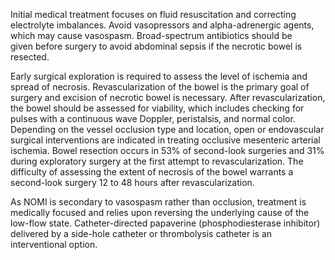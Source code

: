 Initial medical treatment focuses on fluid resuscitation and correcting electrolyte imbalances. Avoid vasopressors and alpha-adrenergic agents, which may cause vasospasm. Broad-spectrum antibiotics should be given before surgery to avoid abdominal sepsis if the necrotic bowel is resected.

Early surgical exploration is required to assess the level of ischemia and spread of necrosis. Revascularization of the bowel is the primary goal of surgery and excision of necrotic bowel is necessary. After revascularization, the bowel should be assessed for viability, which includes checking for pulses with a continuous wave Doppler, peristalsis, and normal color. Depending on the vessel occlusion type and location, open or endovascular surgical interventions are indicated in treating occlusive mesenteric arterial ischemia. Bowel resection occurs in 53% of second-look surgeries and 31% during exploratory surgery at the first attempt to revascularization. The difficulty of assessing the extent of necrosis of the bowel warrants a second-look surgery 12 to 48 hours after revascularization.

As NOMI is secondary to vasospasm rather than occlusion, treatment is medically focused and relies upon reversing the underlying cause of the low-flow state. Catheter-directed papaverine (phosphodiesterase inhibitor) delivered by a side-hole catheter or thrombolysis catheter is an interventional option.